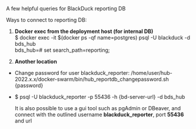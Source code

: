 A few helpful queries for BlackDuck reporting DB

Ways to connect to reporting DB:  

1. **Docker exec from the deployment host (for internal DB)**   
$ docker exec -it $(docker ps -qf name=postgres) psql -U blackduck -d bds_hub  
bds_hub=# set search_path=reporting;  
  
2. **Another location**  
- Change password for user blackduck_reporter: /home/user/hub-2022.x.x/docker-swarm/bin/hub_reportdb_changepassword.sh {password}   
- $ psql -U blackduck_reporter -p 55436 -h {bd-server-url} -d bds_hub  
  
  It is also possible to use a gui tool such as pgAdmin or DBeaver, and connect with the outlined username **blackduck_reporter**, port **55436** and url
